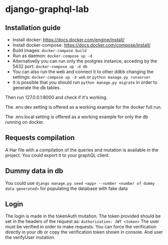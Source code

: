 # django-graphql-lab

## Installation guide

* Install docker: https://docs.docker.com/engine/install/
* Install docker-compose: https://docs.docker.com/compose/install/
* Build images: 
`docker-compose build`
* Run as daemon: 
`docker-compose up -d`
* Alternativelly you can run only the postgres instance, acceding by the 5432 port: 
`docker-compose up -d db`
* You can also run the web and connect it to other ddbb changing the settings: 
`docker-compose up -d web`
or
`python manage.py runserver`
* It is possible that you should run `python manage.py migrate` in order to generate the db tables.

Then run 127.0.0.1:8000 and check if it's working.

The .env.dev setting is offered as a working example for the docker full run.

The .env.local setting is offered as a working example for only the db running on docker.


## Requests compilation 
A Har file with a compilation of the queries and mutation is available in the project.
You could export it to your graphQL client.

## Dummy data in db
You could use `django manage.py seed <app> --number <number of dummy data generated>` 
for populating the database with fake data
 
## Login
The login is made in the tokenAuth mutation. 
The token provided should be set in the headers of the request as:
`Authorization: JWT <token>`
The user must be verified in order to make requests.
You can force the verification directly in your db 
or copy the verification token shown in console. And user the verifyUser mutation.